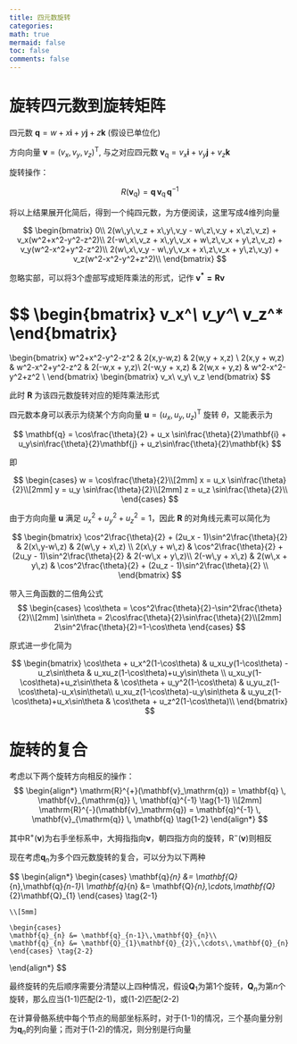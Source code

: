 ```yaml
---
title: 四元数旋转
categories:
math: true
mermaid: false
toc: false
comments: false
---
```


# 旋转四元数到旋转矩阵

四元数 $\mathbf{q} = w + x \mathbf{i} + y \mathbf{j} + z \mathbf{k}$ (假设已单位化)

方向向量 $\mathbf{v} = (v_x, v_y, v_z)^\mathrm T$, 与之对应四元数 $\mathbf{v}_{\mathrm{q}} = v_x\mathbf{i} + v_y\mathbf{j} + v_z\mathbf{k}$ 

旋转操作：

$$
    R(\mathbf{v}_{\mathrm{q}}) = \mathbf{q} \, \mathbf{v}_{\mathrm{q}} \, \mathbf{q}^{-1}
$$

将以上结果展开化简后，得到一个纯四元数，为方便阅读，这里写成4维列向量

$$
\begin{bmatrix}
0\\
2(w\,y\,v_z + x\,y\,v_y - w\,z\,v_y + x\,z\,v_z) + v_x(w^2+x^2-y^2-z^2)\\
2(-w\,x\,v_z + x\,y\,v_x + w\,z\,v_x + y\,z\,v_z) + v_y(w^2-x^2+y^2-z^2)\\
2(w\,x\,v_y - w\,y\,v_x + x\,z\,v_x + y\,z\,v_y) + v_z(w^2-x^2-y^2+z^2)\\
\end{bmatrix}
$$

忽略实部，可以将3个虚部写成矩阵乘法的形式，记作 $\mathbf{v^* = R v}$ 

$$
\begin{bmatrix}
v_x^*\\
v_y^*\\
v_z^*
\end{bmatrix}
=
\begin{bmatrix}
w^2+x^2-y^2-z^2 & 2(x\,y-w\,z) & 2(w\,y + x\,z) \\
2(x\,y + w\,z) & w^2-x^2+y^2-z^2 & 2(-w\,x + y\,z)\\
2(-w\,y + x\,z) & 2(w\,x + y\,z) & w^2-x^2-y^2+z^2 \\
\end{bmatrix}
\begin{bmatrix}
v_x\\
v_y\\
v_z
\end{bmatrix}
$$

此时 $\mathbf{R}$ 为该四元数旋转对应的矩阵乘法形式

四元数本身可以表示为绕某个方向向量 $\mathbf{u}=(u_x, u_y, u_z)^\mathrm T$ 旋转 $\theta$，又能表示为

$$
    \mathbf{q} = \cos\frac{\theta}{2} + u_x \sin\frac{\theta}{2}\mathbf{i} + u_y\sin\frac{\theta}{2}\mathbf{j} + u_z\sin\frac{\theta}{2}\mathbf{k}
$$

即

$$
    \begin{cases}
        w = \cos\frac{\theta}{2}\\[2mm]
        x = u_x \sin\frac{\theta}{2}\\[2mm]
        y = u_y \sin\frac{\theta}{2}\\[2mm]
        z = u_z \sin\frac{\theta}{2}\\
    \end{cases}
$$

由于方向向量 $\mathbf{u}$ 满足 $u_x^2 + u_y^2 + u_z^2 =1$，因此 $\mathbf{R}$ 的对角线元素可以简化为

$$
\begin{bmatrix}
\cos^2\frac{\theta}{2} + (2u_x - 1)\sin^2\frac{\theta}{2} & 2(x\,y-w\,z) & 2(w\,y + x\,z) \\
2(x\,y + w\,z) & \cos^2\frac{\theta}{2} + (2u_y - 1)\sin^2\frac{\theta}{2} & 2(-w\,x + y\,z)\\
2(-w\,y + x\,z) & 2(w\,x + y\,z) & \cos^2\frac{\theta}{2} + (2u_z - 1)\sin^2\frac{\theta}{2} \\
\end{bmatrix}
$$

带入三角函数的二倍角公式
$$
 \begin{cases}
    \cos\theta = \cos^2\frac{\theta}{2}-\sin^2\frac{\theta}{2}\\[2mm]
    \sin\theta = 2\cos\frac{\theta}{2}\sin\frac{\theta}{2}\\[2mm]
    2\sin^2\frac{\theta}{2}=1-\cos\theta
 \end{cases}
$$

原式进一步化简为

$$
\begin{bmatrix}
\cos\theta + u_x^2(1-\cos\theta) & u_xu_y(1-\cos\theta) - u_z\sin\theta & u_xu_z(1-\cos\theta)+u_y\sin\theta \\
u_xu_y(1-\cos\theta)+u_z\sin\theta & \cos\theta + u_y^2(1-\cos\theta) & u_yu_z(1-\cos\theta)-u_x\sin\theta\\
u_xu_z(1-\cos\theta)-u_y\sin\theta & u_yu_z(1-\cos\theta)+u_x\sin\theta & \cos\theta + u_z^2(1-\cos\theta)\\
\end{bmatrix}
$$

# 旋转的复合

考虑以下两个旋转方向相反的操作：
$$
\begin{align*}
    \mathrm{R}^{+}(\mathbf{v}_\mathrm{q}) = \mathbf{q} \, \mathbf{v}_{\mathrm{q}} \, \mathbf{q}^{-1} \tag{1-1} \\[2mm]
    \mathrm{R}^{-}(\mathbf{v}_\mathrm{q}) = \mathbf{q}^{-1} \, \mathbf{v}_{\mathrm{q}} \, \mathbf{q} \tag{1-2}
\end{align*}
$$


其中$\mathrm{R}^+(\mathbf{v})$为右手坐标系中，大拇指指向$\mathbf{v}$，朝四指方向的旋转，$\mathrm{R}^-(\mathbf{v})$则相反


现在考虑$\mathbf{q}_n$为多个四元数旋转的复合，可以分为以下两种

$$
\begin{align*}
    \begin{cases}
    \mathbf{q}_{n} &= \mathbf{Q}_{n}\,\mathbf{q}_{n-1}\\
    \mathbf{q}_{n} &= \mathbf{Q}_{n}\,\cdots\,\mathbf{Q}_{2}\mathbf{Q}_{1}
    \end{cases} \tag{2-1}
    
    \\[5mm]

    \begin{cases}
    \mathbf{q}_{n} &= \mathbf{q}_{n-1}\,\mathbf{Q}_{n}\\
    \mathbf{q}_{n} &= \mathbf{Q}_{1}\mathbf{Q}_{2}\,\cdots\,\mathbf{Q}_{n}
    \end{cases} \tag{2-2}
\end{align*}
$$

最终旋转的先后顺序需要分清楚以上四种情况，假设$\mathbf Q_1$为第$1$个旋转，$\mathbf Q_n$为第$n$个旋转，那么应当(1-1)匹配(2-1)，或(1-2)匹配(2-2)

在计算骨骼系统中每个节点的局部坐标系时，对于(1-1)的情况，三个基向量分别为$\mathbf{q}_n$的列向量；而对于(1-2)的情况，则分别是行向量

